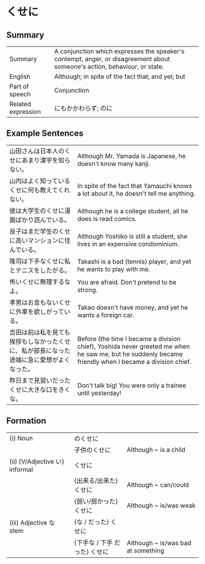 # くせに

## Summary

<table><tr>   <td>Summary</td>   <td>A conjunction which expresses the speaker's contempt, anger, or disagreement about someone's action, behaviour, or state.</td></tr><tr>   <td>English</td>   <td>Although; in spite of the fact that; and yet; but</td></tr><tr>   <td>Part of speech</td>   <td>Conjunction</td></tr><tr>   <td>Related expression</td>   <td>にもかかわらず; のに</td></tr></table>

## Example Sentences

<table><tr>   <td>山田さんは日本人のくせにあまり漢字を知らない。</td>   <td>Although Mr. Yamada is Japanese, he doesn't know many kanji.</td></tr><tr>   <td>山内はよく知っているくせに何も教えてくれない。</td>   <td>In spite of the fact that Yamauchi knows a lot about it, he doesn't tell me anything.</td></tr><tr>   <td>彼は大学生のくせに漫画ばかり読んでいる。</td>   <td>Although he is a college student, all he does is read comics.</td></tr><tr>   <td>良子はまだ学生のくせに高いマンションに住んでいる。</td>   <td>Although Yoshiko is still a student, she lives in an expensive condominium.</td></tr><tr>   <td>隆司は下手なくせに私とテニスをしたがる。</td>   <td>Takashi is a bad (tennis) player, and yet he wants to play with me.</td></tr><tr>   <td>怖いくせに無理するなよ。</td>   <td>You are afraid. Don't pretend to be strong.</td></tr><tr>   <td>孝男はお金もないくせに外車を欲しがっている。</td>   <td>Takao doesn't have money, and yet he wants a foreign car.</td></tr><tr>   <td>吉田は前は私を見ても挨拶もしなかったくせに、私が部長になった途端に急に愛想がよくなった。</td>   <td>Before (the time I became a division chief), Yoshida never greeted me when he saw me, but he suddenly became friendly when I became a division chief.</td></tr><tr>   <td>昨日まで見習いだったくせに大きな口をきくな。</td>   <td>Don't talk big! You were only a trainee until yesterday!</td></tr></table>

## Formation

<table class="table"> <tbody><tr class="tr head"><td class="td"><span class="numbers">(i)</span> <span class="bold">Noun</span></td><td class="td"><span class="concept">のくせに</span></td><td class="td"></td></tr><tr class="tr"><td class="td"></td><td class="td"><span>子供</span><span class="concept">のくせに</span></td><td class="td"><span>Although ~ is a child</span></td></tr><tr class="tr head"><td class="td"><span class="numbers">(ii)</span> <span class="bold">{V/Adjective い} informal</span></td><td class="td"><span class="concept">くせに</span></td><td class="td"></td></tr><tr class="tr"><td class="td"></td><td class="td"><span>{出来る/出来た} </span><span class="concept">くせに</span></td><td class="td"><span>Although ~ can/could</span></td></tr><tr class="tr"><td class="td"></td><td class="td"><span>{弱い/弱かった} </span><span class="concept">くせに</span></td><td class="td"><span>Although ~ is/was weak</span></td></tr><tr class="tr head"><td class="td"><span class="numbers">(iii)</span> <span class="bold"><span>Adjective な stem</span></span></td><td class="td"><span>{</span><span class="concept">な </span><span>/</span><span class="concept"> だった</span><span>} </span><span class="concept">くせに</span></td><td class="td"></td></tr><tr class="tr"><td class="td"></td><td class="td"><span>{下手</span><span class="concept">な </span><span>/ 下手</span><span class="concept"> だった</span><span>} </span><span class="concept">くせに</span></td><td class="td"><span>Although ~ is/was bad at something</span></td></tr></tbody></table>

